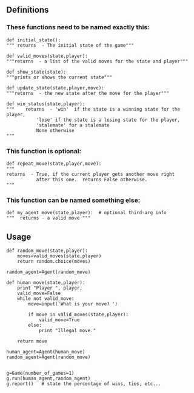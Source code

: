 ## Definitions

### These functions need to be named exactly this:

    def initial_state(): 
    """ returns  - The initial state of the game"""
    
    def valid_moves(state,player):
    """returns  - a list of the valid moves for the state and player"""

    def show_state(state):
    """prints or shows the current state"""

    def update_state(state,player,move):
    """returns  - the new state after the move for the player"""

    def win_status(state,player):
    """    returns  - 'win'  if the state is a winning state for the player, 
               'lose' if the state is a losing state for the player,
               'stalemate' for a stalemate
               None otherwise
    """


### This function is optional:

    def repeat_move(state,player,move):
    """
    returns  - True, if the current player gets another move right 
               after this one.  returns False otherwise.
    """

### This function can be named something else:

    def my_agent_move(state,player):  # optional third-arg info
    """  returns - a valid move """
   
## Usage

    def random_move(state,player):    
        moves=valid_moves(state,player)
        return random.choice(moves)
    
    random_agent=Agent(random_move)

    def human_move(state,player):
        print "Player ", player,
        valid_move=False
        while not valid_move:
            move=input('What is your move? ')

            if move in valid_moves(state,player):
                valid_move=True
            else:
                print "Illegal move."

        return move

    human_agent=Agent(human_move)
    random_agent=Agent(random_move)


    g=Game(number_of_games=1)
    g.run(human_agent,random_agent)
    g.report()   # state the percentage of wins, ties, etc...

